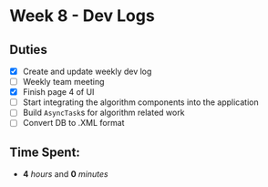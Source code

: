# Week 8 - Dev Logs

## Duties
 - [X] Create and update weekly dev log
 - [ ] Weekly team meeting
 - [X] Finish page 4 of UI
 - [ ] Start integrating the algorithm components into the application
 - [ ] Build `AsyncTask`s for algorithm related work
 - [ ] Convert DB to .XML format

## Time Spent:
* **4** _hours_ and **0** _minutes_
